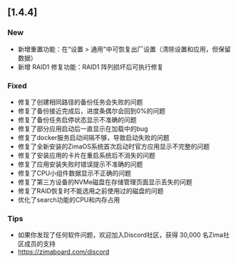 ## [1.4.4]
### New
- 新增重置功能：在“设置 > 通用”中可恢复出厂设置（清除设置和应用，但保留数据）
- 新增 RAID1 修复功能：RAID1 阵列损坏后可执行修复
### Fixed
- 修复了创建相同路径的备份任务会失败的问题
- 修复了备份接近完成后，进度条偶尔会回到0%的问题
- 修复了备份任务启停状态显示不准确的问题
- 修复了部分应用启动后一直显示在加载中的bug
- 修复了docker服务启动间隔不够，导致启动失败的问题
- 修复了全新安装的ZimaOS系统首次启动时官方应用显示不完整的问题
- 修复了安装应用的卡片在重启系统后不消失的问题
- 修复了应用安装失败时错误提示不准确的问题
- 修复了CPU小组件数据显示不正确的问题
- 修复了第三方设备的NVMe磁盘在存储管理页面显示丢失的问题
- 修复了RAID恢复时不能选用之前使用过的磁盘的问题
- 优化了search功能的CPU和内存占用
### Tips
- 如果你发现了任何软件问题，欢迎加入Discord社区，获得 30,000 名Zima社区成员的支持
- <a href="https://zimaboard.com/discord" target="_blank" style="color:blue">https://zimaboard.com/discord</a>